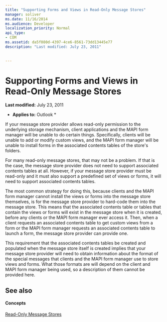 ```yaml
---
title: "Supporting Forms and Views in Read-Only Message Stores"
manager: soliver
ms.date: 11/16/2014
ms.audience: Developer
localization_priority: Normal
api_type:
- COM
ms.assetid: da5f080d-4397-4ce6-8561-73dd13445e77
description: "Last modified: July 23, 2011"
 
 
---
```


# Supporting Forms and Views in Read-Only Message Stores

 **Last modified:** July 23, 2011 
  
 * **Applies to:** Outlook * 
  
If your message store provider allows read-only permission to the underlying storage mechanism, client applications and the MAPI form manager will be unable to do certain things. Specifically, clients will be unable to add or modify custom views, and the MAPI form manager will be unable to install forms in the associated contents tables of the store's folders.
  
For many read-only message stores, that may not be a problem. If that is the case, the message store provider does not need to support associated contents tables at all. However, if your message store provider must be read-only and it must also support a predefined set of views or forms, it will need to support associated contents tables.
  
The most common strategy for doing this, because clients and the MAPI form manager cannot install the views or forms into the message store themselves, is for the message store provider to hard-code them into the message store. This means that the associated contents table or tables that contain the views or forms will exist in the message store when it is created, before any clients or the MAPI form manager ever access it. Then, when a client requests an associated contents table to get custom views from a form or the MAPI form manager requests an associated contents table to launch a form, the message store provider can provide one. 
  
This requirement that the associated contents tables be created and populated when the message store itself is created implies that your message store provider will need to obtain information about the format of the special messages that clients and the MAPI form manager use to store views and forms. What those formats are will depend on the client and MAPI form manager being used, so a description of them cannot be provided here.
  
## See also

#### Concepts

[Read-Only Message Stores](read-only-message-stores.md)

